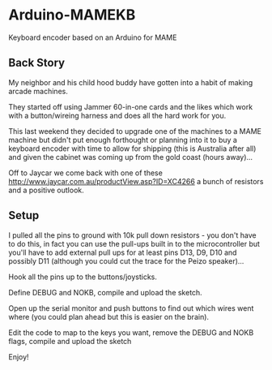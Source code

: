 Arduino-MAMEKB
==============

Keyboard encoder based on an Arduino for MAME

Back Story
--------------

My neighbor and his child hood buddy have gotten into a habit of making arcade machines.

They started off using Jammer 60-in-one cards and the likes which work with a button/wireing harness and does all the hard work for you.

This last weekend they decided to upgrade one of the machines to a MAME machine but didn't put enough forthought or planning into it to buy a keyboard encoder with time to allow for shipping (this is Australia after all) and given the cabinet was coming up from the gold coast (hours away)...

Off to Jaycar we come back with one of these http://www.jaycar.com.au/productView.asp?ID=XC4266 a bunch of resistors and a positive outlook.


Setup
---------------

I pulled all the pins to ground with 10k pull down resistors - you don't have to do this, in fact you can use the pull-ups built in to the microcontroller but you'll have to add external pull ups for at least pins D13, D9, D10 and possibly D11 (although you could cut the trace for the Peizo speaker)...

Hook all the pins up to the buttons/joysticks.

Define DEBUG and NOKB, compile and upload the sketch.

Open up the serial monitor and push buttons to find out which wires went where (you could plan ahead but this is easier on the brain).

Edit the code to map to the keys you want, remove the DEBUG and NOKB flags, compile and upload the sketch

Enjoy!
